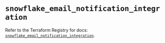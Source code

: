 # `snowflake_email_notification_integration`

Refer to the Terraform Registry for docs: [`snowflake_email_notification_integration`](https://registry.terraform.io/providers/snowflake-labs/snowflake/0.94.1/docs/resources/email_notification_integration).
